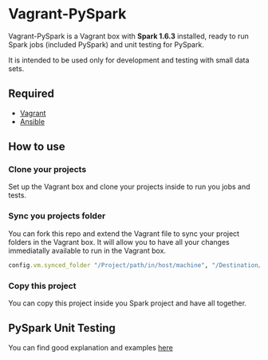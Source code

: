 # Vagrant-PySpark

Vagrant-PySpark is a Vagrant box with **Spark 1.6.3** installed, ready to run
Spark jobs (included PySpark) and unit testing for PySpark.

It is intended to be used only for development and testing with small data sets.

## Required

* [Vagrant](https://www.vagrantup.com/)
* [Ansible](https://www.ansible.com/)

## How to use

### Clone your projects
Set up the Vagrant box and clone your projects inside to run you jobs and tests.

### Sync you projects folder
You can fork this repo and extend the Vagrant file to sync your project folders
in the Vagrant box. It will allow you to have all your changes immediatally 
available to run in the Vagrant box.

```ruby
config.vm.synced_folder "/Project/path/in/host/machine", "/Destination/in/vagrant/box"
```

### Copy this project
You can copy this project inside you Spark project and have all together.

## PySpark Unit Testing
You can find good explanation and examples [here](https://github.com/kawadia/pyspark.test)
